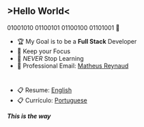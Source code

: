 ## >Hello World<

01001010 01100101 01100100 01101001 👾

- 🏆 My Goal is to be a **Full Stack** Developer
- 🎯 Keep your Focus
- 🌱 _NEVER_ Stop Learning
- 📩 Professional Email: <a href="mailto:birdie_plovers0d@icloud.com">Matheus Reynaud</a>
#
- 📋 Resume: <a href="https://docs.google.com/document/d/15pltg3_aXor6Jcl5zcq6mpJBJSBc3C-em746yp5HwwQ/edit?usp=sharing">English </a>
- 📋 Currículo: <a href="https://docs.google.com/document/d/1A3wFEjMTIZlAgA0WgoTYXd2lcbJdKc0GXyH6PQNTiEw/edit?usp=sharing">Portuguese</a>

**_This is the way_**
